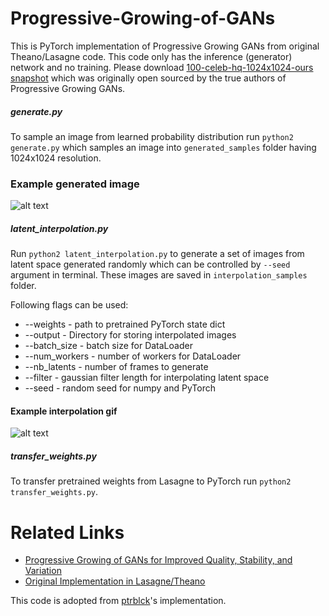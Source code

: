 # Progressive-Growing-of-GANs

This is PyTorch implementation of Progressive Growing GANs from original Theano/Lasagne code. This code only has the inference (generator) network and no training. Please download [100-celeb-hq-1024x1024-ours snapshot](https://drive.google.com/drive/folders/0B4qLcYyJmiz0bWJ5bHdKT0d6UXc) which was originally open sourced by the true authors of Progressive Growing GANs. 

##### generate.py

To sample an image from learned probability distribution run `python2 generate.py` which samples an image into `generated_samples` folder having 1024x1024 resolution. 

### Example generated image

![alt text](https://raw.githubusercontent.com/rahulbhalley/Progressive-Growing-of-GANs/master/image.png)

##### latent_interpolation.py

Run `python2 latent_interpolation.py` to generate a set of images from latent space generated randomly which can be controlled by `--seed` argument in terminal. These images are saved in `interpolation_samples` folder. 

Following flags can be used:

- --weights - path to pretrained PyTorch state dict
- --output - Directory for storing interpolated images
- --batch_size - batch size for DataLoader
- --num_workers - number of workers for DataLoader
- --nb_latents - number of frames to generate
- --filter - gaussian filter length for interpolating latent space
- --seed - random seed for numpy and PyTorch

#### Example interpolation gif

![alt text](https://raw.githubusercontent.com/rahulbhalley/Progressive-Growing-of-GANs/master/anim.gif)

##### transfer_weights.py

To transfer pretrained weights from Lasagne to PyTorch run `python2 transfer_weights.py`. 

# Related Links
- [Progressive Growing of GANs for Improved Quality, Stability, and Variation](http://research.nvidia.com/sites/default/files/pubs/2017-10_Progressive-Growing-of//karras2017gan-paper.pdf)
- [Original Implementation in Lasagne/Theano](https://github.com/tkarras/progressive_growing_of_gans)

This code is adopted from [ptrblck](https://github.com/ptrblck)'s implementation. 

